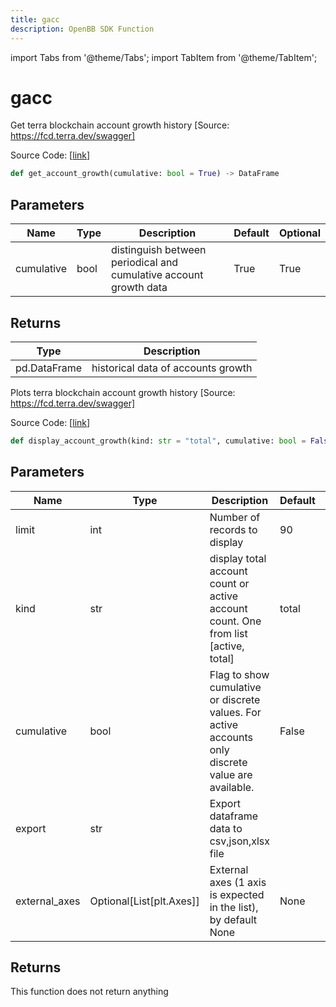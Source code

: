 ```yaml
---
title: gacc
description: OpenBB SDK Function
---
```


import Tabs from '@theme/Tabs';
import TabItem from '@theme/TabItem';

# gacc

<Tabs>
<TabItem value="model" label="Model" default>

Get terra blockchain account growth history [Source: https://fcd.terra.dev/swagger]

Source Code: [[link](https://github.com/OpenBB-finance/OpenBBTerminal/tree/main/openbb_terminal/cryptocurrency/defi/terramoney_fcd_model.py#L263)]

```python
def get_account_growth(cumulative: bool = True) -> DataFrame
```
## Parameters

| Name | Type | Description | Default | Optional |
| ---- | ---- | ----------- | ------- | -------- |
| cumulative | bool | distinguish between periodical and cumulative account growth data | True | True |

## Returns

| Type | Description |
| ---- | ----------- |
| pd.DataFrame | historical data of accounts growth |



</TabItem>
<TabItem value="view" label="View">

Plots terra blockchain account growth history [Source: https://fcd.terra.dev/swagger]

Source Code: [[link](https://github.com/OpenBB-finance/OpenBBTerminal/tree/main/openbb_terminal/cryptocurrency/defi/terramoney_fcd_view.py#L139)]

```python
def display_account_growth(kind: str = "total", cumulative: bool = False, limit: int = 90, export: str = "", external_axes: Optional[List[matplotlib.axes._axes.Axes]] = None) -> None
```
## Parameters

| Name | Type | Description | Default | Optional |
| ---- | ---- | ----------- | ------- | -------- |
| limit | int | Number of records to display | 90 | True |
| kind | str | display total account count or active account count. One from list [active, total] | total | True |
| cumulative | bool | Flag to show cumulative or discrete values. For active accounts only discrete value are available. | False | True |
| export | str | Export dataframe data to csv,json,xlsx file |  | True |
| external_axes | Optional[List[plt.Axes]] | External axes (1 axis is expected in the list), by default None | None | True |

## Returns

This function does not return anything



</TabItem>
</Tabs>